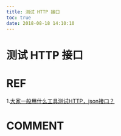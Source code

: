 ```yaml
---
title: 测试 HTTP 接口
toc: true
date: 2018-08-18 14:10:10
---
```

# 测试 HTTP 接口


# REF

1.[大家一般用什么工具测试HTTP，json接口？](https://www.zhihu.com/question/29843358)


# COMMENT
